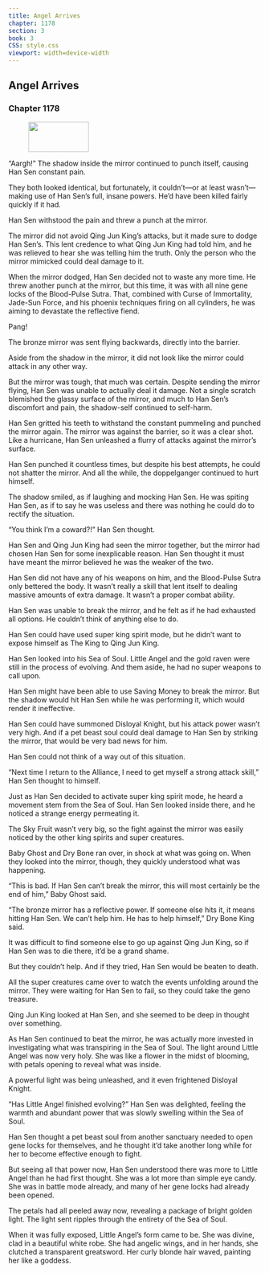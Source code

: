```yaml
---
title: Angel Arrives
chapter: 1178
section: 3
book: 3
CSS: style.css
viewport: width=device-width
---
```


## Angel Arrives

### Chapter 1178

<figure>
	<img src="../Images/gem.gif" alt="" id="gem" width="120" height="60" />
</figure>

“Aargh!” The shadow inside the mirror continued to punch itself, causing Han Sen constant pain.

They both looked identical, but fortunately, it couldn’t—or at least wasn’t—making use of Han Sen’s full, insane powers. He’d have been killed fairly quickly if it had.

Han Sen withstood the pain and threw a punch at the mirror.

The mirror did not avoid Qing Jun King’s attacks, but it made sure to dodge Han Sen’s. This lent credence to what Qing Jun King had told him, and he was relieved to hear she was telling him the truth. Only the person who the mirror mimicked could deal damage to it.

When the mirror dodged, Han Sen decided not to waste any more time. He threw another punch at the mirror, but this time, it was with all nine gene locks of the Blood-Pulse Sutra. That, combined with Curse of Immortality, Jade-Sun Force, and his phoenix techniques firing on all cylinders, he was aiming to devastate the reflective fiend.

Pang!

The bronze mirror was sent flying backwards, directly into the barrier.

Aside from the shadow in the mirror, it did not look like the mirror could attack in any other way.

But the mirror was tough, that much was certain. Despite sending the mirror flying, Han Sen was unable to actually deal it damage. Not a single scratch blemished the glassy surface of the mirror, and much to Han Sen’s discomfort and pain, the shadow-self continued to self-harm.

Han Sen gritted his teeth to withstand the constant pummeling and punched the mirror again. The mirror was against the barrier, so it was a clear shot. Like a hurricane, Han Sen unleashed a flurry of attacks against the mirror’s surface.

Han Sen punched it countless times, but despite his best attempts, he could not shatter the mirror. And all the while, the doppelganger continued to hurt himself.

The shadow smiled, as if laughing and mocking Han Sen. He was spiting Han Sen, as if to say he was useless and there was nothing he could do to rectify the situation.

“You think I’m a coward?!” Han Sen thought.

Han Sen and Qing Jun King had seen the mirror together, but the mirror had chosen Han Sen for some inexplicable reason. Han Sen thought it must have meant the mirror believed he was the weaker of the two.

Han Sen did not have any of his weapons on him, and the Blood-Pulse Sutra only bettered the body. It wasn’t really a skill that lent itself to dealing massive amounts of extra damage. It wasn’t a proper combat ability.

Han Sen was unable to break the mirror, and he felt as if he had exhausted all options. He couldn’t think of anything else to do.

Han Sen could have used super king spirit mode, but he didn’t want to expose himself as The King to Qing Jun King.

Han Sen looked into his Sea of Soul. Little Angel and the gold raven were still in the process of evolving. And them aside, he had no super weapons to call upon.

Han Sen might have been able to use Saving Money to break the mirror. But the shadow would hit Han Sen while he was performing it, which would render it ineffective.

Han Sen could have summoned Disloyal Knight, but his attack power wasn’t very high. And if a pet beast soul could deal damage to Han Sen by striking the mirror, that would be very bad news for him.

Han Sen could not think of a way out of this situation.

“Next time I return to the Alliance, I need to get myself a strong attack skill,” Han Sen thought to himself.

Just as Han Sen decided to activate super king spirit mode, he heard a movement stem from the Sea of Soul. Han Sen looked inside there, and he noticed a strange energy permeating it.

The Sky Fruit wasn’t very big, so the fight against the mirror was easily noticed by the other king spirits and super creatures.

Baby Ghost and Dry Bone ran over, in shock at what was going on. When they looked into the mirror, though, they quickly understood what was happening.

“This is bad. If Han Sen can’t break the mirror, this will most certainly be the end of him,” Baby Ghost said.

“The bronze mirror has a reflective power. If someone else hits it, it means hitting Han Sen. We can’t help him. He has to help himself,” Dry Bone King said.

It was difficult to find someone else to go up against Qing Jun King, so if Han Sen was to die there, it’d be a grand shame.

But they couldn’t help. And if they tried, Han Sen would be beaten to death.

All the super creatures came over to watch the events unfolding around the mirror. They were waiting for Han Sen to fail, so they could take the geno treasure.

Qing Jun King looked at Han Sen, and she seemed to be deep in thought over something.

As Han Sen continued to beat the mirror, he was actually more invested in investigating what was transpiring in the Sea of Soul. The light around Little Angel was now very holy. She was like a flower in the midst of blooming, with petals opening to reveal what was inside.

A powerful light was being unleashed, and it even frightened Disloyal Knight.

“Has Little Angel finished evolving?” Han Sen was delighted, feeling the warmth and abundant power that was slowly swelling within the Sea of Soul.

Han Sen thought a pet beast soul from another sanctuary needed to open gene locks for themselves, and he thought it’d take another long while for her to become effective enough to fight.

But seeing all that power now, Han Sen understood there was more to Little Angel than he had first thought. She was a lot more than simple eye candy. She was in battle mode already, and many of her gene locks had already been opened.

The petals had all peeled away now, revealing a package of bright golden light. The light sent ripples through the entirety of the Sea of Soul.

When it was fully exposed, Little Angel’s form came to be. She was divine, clad in a beautiful white robe. She had angelic wings, and in her hands, she clutched a transparent greatsword. Her curly blonde hair waved, painting her like a goddess.